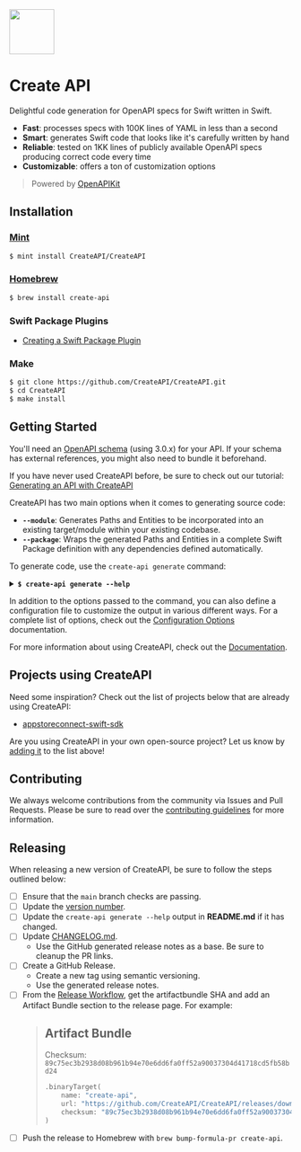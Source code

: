 <img width="80px" src="https://user-images.githubusercontent.com/1567433/146774765-4671c989-62c3-4418-8bdb-2773d7a26067.png">

# Create API

Delightful code generation for OpenAPI specs for Swift written in Swift.

- **Fast**: processes specs with 100K lines of YAML in less than a second
- **Smart**: generates Swift code that looks like it's carefully written by hand
- **Reliable**: tested on 1KK lines of publicly available OpenAPI specs producing correct code every time
- **Customizable**: offers a ton of customization options

> Powered by [OpenAPIKit](https://github.com/mattpolzin/OpenAPIKit)

## Installation

### [Mint](https://github.com/yonaskolb/Mint)

```bash
$ mint install CreateAPI/CreateAPI
```

### [Homebrew](https://formulae.brew.sh/formula/create-api)

```bash
$ brew install create-api
```

### Swift Package Plugins

- [Creating a Swift Package Plugin](./Docs/SwiftPackagePlugins.md)

### Make

```bash
$ git clone https://github.com/CreateAPI/CreateAPI.git
$ cd CreateAPI
$ make install
```

## Getting Started

You'll need an [OpenAPI schema](https://swagger.io/specification/) (using 3.0.x) for your API. If your schema has external references, you might also need to bundle it beforehand.

If you have never used CreateAPI before, be sure to check out our tutorial: [Generating an API with CreateAPI](./Docs/Tutorial.md)

CreateAPI has two main options when it comes to generating source code:

- **`--module`**: Generates Paths and Entities to be incorporated into an existing target/module within your existing codebase.
- **`--package`**: Wraps the generated Paths and Entities in a complete Swift Package definition with any dependencies defined automatically.

To generate code, use the `create-api generate` command:

<details>
<summary><b><code>$ create-api generate --help</code></b></summary>

```
USAGE: create-api generate [<options>] <input>

ARGUMENTS:
  <input>                 The OpenAPI spec input file in either JSON or YAML format

OPTIONS:
  --output <output>       The output folder (default: ./.create-api/)
  --config <config>       The path to generator configuration. If not present, the command
                          will look for .create-api.yaml in the current directory.
                          (default: ./.create-api.yaml)
  -s, --split             Split output into separate files
  -v, --verbose           Print additional logging information
  --strict                Turns all warnings into errors
  -c, --clean             Removes the output folder before continuing
  --allow-errors          Ignore any errors that happen during code generation
  --watch                 Monitor changes to both the spec and the configuration file and
                          automatically re-generated input
  --package <package>     Generates a complete package with a given name
  --module <module>       Use the following name as a module name
  --vendor <vendor>       Enabled vendor-specific logic (supported values: "github")
  --generate <generate>   Specifies what to generate (default: paths, entities)
  --filename-template <filename-template>
                          Example: "%0.generated.swift" will produce files with the
                          following names: "Paths.generated.swift". (default: %0.swift)
  --entityname-template <entityname-template>
                          Example: "%0Generated" will produce entities with the following
                          names: "EntityGenerated". (default: %0)
  --single-threaded       By default, saturates all available threads. Pass this option to
                          turn all parallelization off.
  --measure               Measure performance of individual operations
  -h, --help              Show help information.
```

</details>

In addition to the options passed to the command, you can also define a configuration file to customize the output in various different ways. For a complete list of options, check out the [Configuration Options](./Docs/ConfigOptions.md) documentation.

For more information about using CreateAPI, check out the [Documentation](./Docs/).

## Projects using CreateAPI

Need some inspiration? Check out the list of projects below that are already using CreateAPI:

- [appstoreconnect-swift-sdk](https://github.com/AvdLee/appstoreconnect-swift-sdk)

Are you using CreateAPI in your own open-source project? Let us know by [adding it](https://github.com/CreateAPI/CreateAPI/edit/main/README.md) to the list above!

## Contributing

We always welcome contributions from the community via Issues and Pull Requests. Please be sure to read over the [contributing guidelines](./CONTRIBUTING.md) for more information.

## Releasing

When releasing a new version of CreateAPI, be sure to follow the steps outlined below:

- [ ] Ensure that the `main` branch checks are passing.
- [ ] Update the [version number](https://github.com/CreateAPI/CreateAPI/blob/main/Sources/CreateAPI/CreateAPI.swift#L8).
- [ ] Update the `create-api generate --help` output in **README.md** if it has changed.
- [ ] Update [CHANGELOG.md](./CHANGELOG.md).
  - Use the GitHub generated release notes as a base. Be sure to cleanup the PR links.
- [ ] Create a GitHub Release.
  - Create a new tag using semantic versioning.
  - Use the generated release notes.
- [ ] From the [Release Workflow](https://github.com/CreateAPI/CreateAPI/actions/workflows/release.yml), get the artifactbundle SHA and add an Artifact Bundle section to the release page. For example:
    > ## Artifact Bundle
    >
    > Checksum: `89c75ec3b2938d08b961b94e70e6dd6fa0ff52a90037304d41718cd5fb58bd24`
    >
    > ```swift
    > .binaryTarget(
    >     name: "create-api",
    >     url: "https://github.com/CreateAPI/CreateAPI/releases/download/0.0.5/create-api.artifactbundle.zip",
    >     checksum: "89c75ec3b2938d08b961b94e70e6dd6fa0ff52a90037304d41718cd5fb58bd24"
    > )
    > ```
- [ ] Push the release to Homebrew with `brew bump-formula-pr create-api`.
